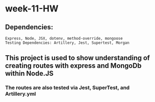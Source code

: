 # week-11-HW

## Dependencies:
    Express, Node, JSX, dotenv, method-override, mongoose
    Testing Dependencies: Artillery, Jest, Supertest, Morgan
    
## This project is used to show understanding of creating routes with express and MongoDb within Node.JS

### The routes are also tested via Jest, SuperTest, and Artillery.yml